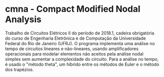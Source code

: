 # cmna - Compact Modified Nodal Analysis
Trabalho de Circuitos Elétricos II do período de 2018.1, cadeira obrigatória do curso de Engenharia Eletrônica e de Computação da Universidade Federal do Rio de Janeiro (UFRJ).
O programa implementa uma análise no tempo de circuitos lineares e não-lineares, usando amplificadores operacionais para modelar elementos não aceitos pela análise nodal simples sem aumentar a complexidade do circuito.
Para a análise no tempo, é usado o "método theta", um híbrido entre os métodos de Euler e o método dos trapézios.

